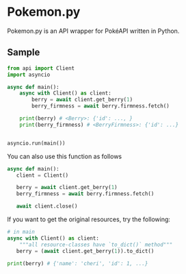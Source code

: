 # Pokemon.py

Pokemon.py is an API wrapper for PokéAPI written in Python.

## Sample

```python
from api import Client
import asyncio

async def main():
    async with Client() as client:
        berry = await client.get_berry(1)
        berry_firmness = await berry.firmness.fetch()

    print(berry) # <Berry>: {'id': ..., }
    print(berry_firmness) # <BerryFirmness>: {'id': ...}


asyncio.run(main())
```

You can also use this function as follows

```python
async def main():
   client = Client()

   berry = await client.get_berry(1)
   berry_firmness = await berry.firmness.fetch()

   await client.close()
```

If you want to get the original resources, try the following:
```python
# in main
async with Client() as client:
    """all resource-classes have `to_dict()` method"""
   berry = (await client.get_berry(1)).to_dict()

print(berry) # {'name': 'cheri', 'id': 1, ...}
```
